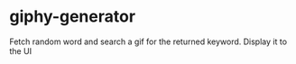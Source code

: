 # giphy-generator
Fetch random word and search a gif for the returned keyword. Display it to the UI
